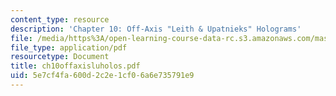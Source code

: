 ```yaml
---
content_type: resource
description: 'Chapter 10: Off-Axis "Leith & Upatnieks" Holograms'
file: /media/https%3A/open-learning-course-data-rc.s3.amazonaws.com/mas-450-holographic-imaging-spring-2003/5e7cf4fa600d2c2e1cf06a6e735791e9_ch10offaxisluholos.pdf
file_type: application/pdf
resourcetype: Document
title: ch10offaxisluholos.pdf
uid: 5e7cf4fa-600d-2c2e-1cf0-6a6e735791e9
---
```

